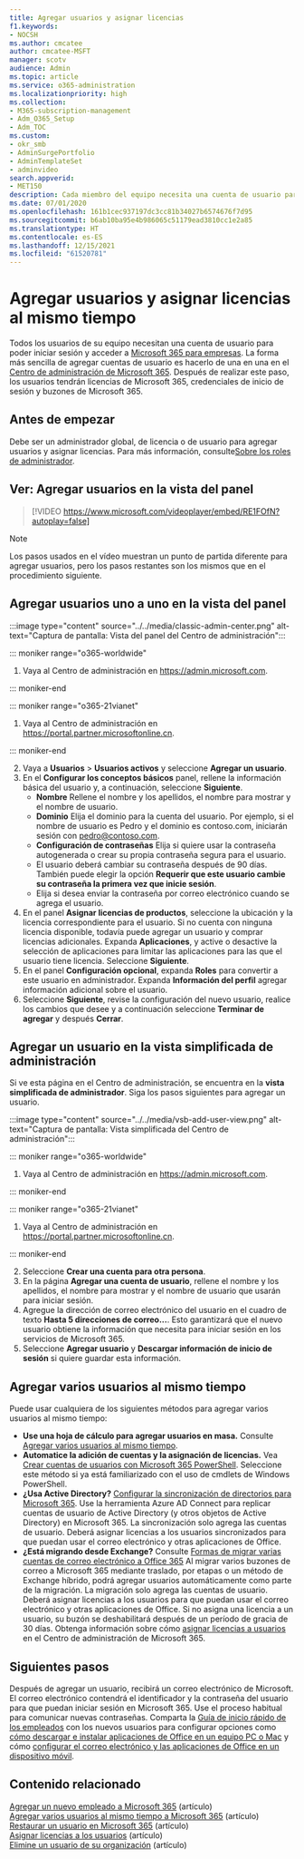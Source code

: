 ```yaml
---
title: Agregar usuarios y asignar licencias
f1.keywords:
- NOCSH
ms.author: cmcatee
author: cmcatee-MSFT
manager: scotv
audience: Admin
ms.topic: article
ms.service: o365-administration
ms.localizationpriority: high
ms.collection:
- M365-subscription-management
- Adm_O365_Setup
- Adm_TOC
ms.custom:
- okr_smb
- AdminSurgePortfolio
- AdminTemplateSet
- adminvideo
search.appverid:
- MET150
description: Cada miembro del equipo necesita una cuenta de usuario para poder iniciar sesión y acceder a Microsoft 365 para empresas. Obtenga información sobre cómo agregar usuarios y asignar licencias.
ms.date: 07/01/2020
ms.openlocfilehash: 161b1cec937197dc3cc81b34027b6574676f7d95
ms.sourcegitcommit: b6ab10ba95e4b986065c51179ead3810cc1e2a85
ms.translationtype: HT
ms.contentlocale: es-ES
ms.lasthandoff: 12/15/2021
ms.locfileid: "61520781"
---
```

# <a name="add-users-and-assign-licenses-at-the-same-time"></a>Agregar usuarios y asignar licencias al mismo tiempo

Todos los usuarios de su equipo necesitan una cuenta de usuario para poder iniciar sesión y acceder a [Microsoft 365 para empresas](https://www.microsoft.com/microsoft-365/business). La forma más sencilla de agregar cuentas de usuario es hacerlo de una en una en el <a href="https://go.microsoft.com/fwlink/p/?linkid=2024339" target="_blank">Centro de administración de Microsoft 365</a>. Después de realizar este paso, los usuarios tendrán licencias de Microsoft 365, credenciales de inicio de sesión y buzones de Microsoft 365.

## <a name="before-you-begin"></a>Antes de empezar

Debe ser un administrador global, de licencia o de usuario para agregar usuarios y asignar licencias. Para más información, consulte[Sobre los roles de administrador](../../admin/add-users/about-admin-roles.md).

## <a name="watch-add-users-in-the-dashboard-view"></a>Ver: Agregar usuarios en la vista del panel

> [!VIDEO https://www.microsoft.com/videoplayer/embed/RE1FOfN?autoplay=false]

> [!NOTE]
> Los pasos usados en el vídeo muestran un punto de partida diferente para agregar usuarios, pero los pasos restantes son los mismos que en el procedimiento siguiente.

## <a name="add-users-one-at-a-time-in-the-dashboard-view"></a>Agregar usuarios uno a uno en la vista del panel

:::image type="content" source="../../media/classic-admin-center.png" alt-text="Captura de pantalla: Vista del panel del Centro de administración":::

::: moniker range="o365-worldwide"

1. Vaya al Centro de administración en <https://admin.microsoft.com>.

::: moniker-end

::: moniker range="o365-21vianet"

1. Vaya al Centro de administración en <a href="https://go.microsoft.com/fwlink/p/?linkid=850627" target="_blank">https://portal.partner.microsoftonline.cn</a>.

::: moniker-end 

2. Vaya a **Usuarios**  >  **Usuarios activos** y seleccione **Agregar un usuario**.
3. En el **Configurar los conceptos básicos** panel, rellene la información básica del usuario y, a continuación, seleccione **Siguiente**.
    - **Nombre** Rellene el nombre y los apellidos, el nombre para mostrar y el nombre de usuario.
    - **Dominio** Elija el dominio para la cuenta del usuario. Por ejemplo, si el nombre de usuario es Pedro y el dominio es contoso.com, iniciarán sesión con pedro@contoso.com.
    - **Configuración de contraseñas** Elija si quiere usar la contraseña autogenerada o crear su propia contraseña segura para el usuario.
    - El usuario deberá cambiar su contraseña después de 90 días. También puede elegir la opción **Requerir que este usuario cambie su contraseña la primera vez que inicie sesión**.
    - Elija si desea enviar la contraseña por correo electrónico cuando se agrega el usuario.
4. En el panel **Asignar licencias de productos**, seleccione la ubicación y la licencia correspondiente para el usuario. Si no cuenta con ninguna licencia disponible, todavía puede agregar un usuario y comprar licencias adicionales. Expanda **Aplicaciones**, y active o desactive la selección de aplicaciones para limitar las aplicaciones para las que el usuario tiene licencia. Seleccione **Siguiente**.
5. En el panel **Configuración opcional**, expanda **Roles** para convertir a este usuario en administrador. Expanda **Información del perfil** agregar información adicional sobre el usuario.
6. Seleccione **Siguiente**, revise la configuración del nuevo usuario, realice los cambios que desee y a continuación seleccione **Terminar de agregar** y después **Cerrar**.

## <a name="add-a-user-in-the-admin-simplified-view"></a>Agregar un usuario en la vista simplificada de administración

Si ve esta página en el Centro de administración, se encuentra en la **vista simplificada de administrador**. Siga los pasos siguientes para agregar un usuario.

:::image type="content" source="../../media/vsb-add-user-view.png" alt-text="Captura de pantalla: Vista simplificada del Centro de administración":::

::: moniker range="o365-worldwide"

1. Vaya al Centro de administración en <https://admin.microsoft.com>.

::: moniker-end

::: moniker range="o365-21vianet"

1. Vaya al Centro de administración en <a href="https://go.microsoft.com/fwlink/p/?linkid=850627" target="_blank">https://portal.partner.microsoftonline.cn</a>.

::: moniker-end 

2. Seleccione **Crear una cuenta para otra persona**.
3. En la página **Agregar una cuenta de usuario**, rellene el nombre y los apellidos, el nombre para mostrar y el nombre de usuario que usarán para iniciar sesión.
4. Agregue la dirección de correo electrónico del usuario en el cuadro de texto **Hasta 5 direcciones de correo...**. Esto garantizará que el nuevo usuario obtiene la información que necesita para iniciar sesión en los servicios de Microsoft 365.
5. Seleccione **Agregar usuario** y **Descargar información de inicio de sesión** si quiere guardar esta información.

## <a name="add-multiple-users-at-the-same-time"></a>Agregar varios usuarios al mismo tiempo

Puede usar cualquiera de los siguientes métodos para agregar varios usuarios al mismo tiempo:

- **Use una hoja de cálculo para agregar usuarios en masa.** Consulte [Agregar varios usuarios al mismo tiempo](../../enterprise/add-several-users-at-the-same-time.md).
- **Automatice la adición de cuentas y la asignación de licencias.** Vea [Crear cuentas de usuarios con Microsoft 365 PowerShell](../../enterprise/create-user-accounts-with-microsoft-365-powershell.md). Seleccione este método si ya está familiarizado con el uso de cmdlets de Windows PowerShell.
- **¿Usa Active Directory?** [Configurar la sincronización de directorios para Microsoft 365](../../enterprise/set-up-directory-synchronization.md). Use la herramienta Azure AD Connect para replicar cuentas de usuario de Active Directory (y otros objetos de Active Directory) en Microsoft 365. La sincronización solo agrega las cuentas de usuario. Deberá asignar licencias a los usuarios sincronizados para que puedan usar el correo electrónico y otras aplicaciones de Office.
- **¿Está migrando desde Exchange?** Consulte [Formas de migrar varias cuentas de correo electrónico a Office 365](/Exchange/mailbox-migration/mailbox-migration) Al migrar varios buzones de correo a Microsoft 365 mediante traslado, por etapas o un método de Exchange híbrido, podrá agregar usuarios automáticamente como parte de la migración. La migración solo agrega las cuentas de usuario. Deberá asignar licencias a los usuarios para que puedan usar el correo electrónico y otras aplicaciones de Office. Si no asigna una licencia a un usuario, su buzón se deshabilitará después de un período de gracia de 30 días. Obtenga información sobre cómo [asignar licencias a usuarios](../manage/assign-licenses-to-users.md) en el Centro de administración de Microsoft 365.

## <a name="next-steps"></a>Siguientes pasos

Después de agregar un usuario, recibirá un correo electrónico de Microsoft. El correo electrónico contendrá el identificador y la contraseña del usuario para que puedan iniciar sesión en Microsoft 365. Use el proceso habitual para comunicar nuevas contraseñas. Comparta la [Guía de inicio rápido de los empleados](../setup/employee-quick-setup.md) con los nuevos usuarios para configurar opciones como [cómo descargar e instalar aplicaciones de Office en un equipo PC o Mac](https://support.microsoft.com/office/4414eaaf-0478-48be-9c42-23adc4716658) y cómo [configurar el correo electrónico y las aplicaciones de Office en un dispositivo móvil](https://support.microsoft.com/office/7dabb6cb-0046-40b6-81fe-767e0b1f014f).

## <a name="related-content"></a>Contenido relacionado

[Agregar un nuevo empleado a Microsoft 365](add-new-employee.md) (artículo)\
[Agregar varios usuarios al mismo tiempo a Microsoft 365](../../enterprise/add-several-users-at-the-same-time.md) (artículo)\
[Restaurar un usuario en Microsoft 365](restore-user.md) (artículo)\
[Asignar licencias a los usuarios](../manage/assign-licenses-to-users.md) (artículo)\
[Elimine un usuario de su organización](delete-a-user.md) (artículo)

